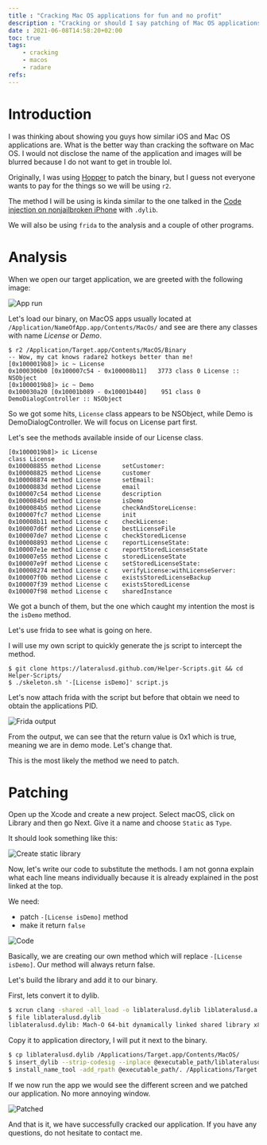 ```yaml
---
title : "Cracking Mac OS applications for fun and no profit"
description : "Cracking or should I say patching of Mac OS applications"
date : 2021-06-08T14:58:20+02:00
toc: true
tags:
    - cracking
    - macos
    - radare
refs: 
---
```


# Introduction

I was thinking about showing you guys how similar iOS and Mac OS applications are. What is the better way than cracking the software on Mac OS. I would not disclose the name of the application and images will be blurred because I do not want to get in trouble lol.

Originally, I was using [Hopper](https://www.hopperapp.com) to patch the binary, but I guess not everyone wants to pay for the things so we will be using `r2`.

The method I will be using is kinda similar to the one talked in the [Code injection on nonjailbroken iPhone](http://localhost:1313/theos_like/) with `.dylib`.

We will also be using `frida` to the analysis and a couple of other programs.

# Analysis

When we open our target application, we are greeted with the following image:

![App run](../images/app_run.png)

Let's load our binary, on MacOS apps usually located at `/Application/NameOfApp.app/Contents/MacOs/` and see are there any classes with name _License_ or _Demo_. 

```
$ r2 /Application/Target.app/Contents/MacOS/Binary
-- Wow, my cat knows radare2 hotkeys better than me!
[0x1000019b8]> ic ~ License
0x1000306b0 [0x100007c54 - 0x100008b11]   3773 class 0 License :: NSObject
[0x1000019b8]> ic ~ Demo
0x100030a20 [0x10001b089 - 0x10001b440]    951 class 0 DemoDialogController :: NSObject
```

So we got some hits, `License` class appears to be NSObject, while Demo is DemoDialogController. We will focus on License part first.

Let's see the methods available inside of our License class.

```
[0x1000019b8]> ic License
class License
0x100008855 method License      setCustomer:
0x100008825 method License      customer
0x100008874 method License      setEmail:
0x10000883d method License      email
0x100007c54 method License      description
0x10000845d method License      isDemo
0x1000084b5 method License      checkAndStoreLicense:
0x100007fc7 method License      init
0x100008b11 method License c    checkLicense:
0x100007d6f method License c    bestLicenseFile
0x100007de7 method License c    checkStoredLicense
0x100008893 method License c    reportLicenseState:
0x100007e1e method License c    reportStoredLicenseState
0x100007e55 method License c    storedLicenseState
0x100007e9f method License c    setStoredLicenseState:
0x100008274 method License c    verifyLicense:withLicenseServer:
0x100007f0b method License c    existsStoredLicenseBackup
0x100007f39 method License c    existsStoredLicense
0x100007f98 method License c    sharedInstance
```

We got a bunch of them, but the one which caught my intention the most is the `isDemo` method.

Let's use frida to see what is going on here.

I will use my own script to quickly generate the js script to intercept the method.

```
$ git clone https://lateralusd.github.com/Helper-Scripts.git && cd Helper-Scripts/
$ ./skeleton.sh '-[License isDemo]' script.js
```

Let's now attach frida with the script but before that obtain we need to obtain the applications PID.

![Frida output](../images/frida_inter.png)

From the output, we can see that the return value is 0x1 which is true, meaning we are in demo mode. Let's change that.

This is the most likely the method we need to patch.

# Patching
Open up the Xcode and create a new project. Select macOS, click on Library and then go Next. Give it a name and choose `Static` as `Type`.

It should look something like this:

![Create static library](../images/xcode_library.png)

Now, let's write our code to substitute the methods. I am not gonna explain what each line means individually because it is already explained in the post linked at the top.

We need:
* patch `-[License isDemo]` method
* make it return `false`

![Code](../images/xcode_code.png)

Basically, we are creating our own method which will replace `-[License isDemo]`. Our method will always return false.

Let's build the library and add it to our binary.

First, lets convert it to dylib.

```bash
$ xcrun clang -shared -all_load -o liblateralusd.dylib liblateralusd.a
$ file liblateralusd.dylib
liblateralusd.dylib: Mach-O 64-bit dynamically linked shared library x86_64
```

Copy it to application directory, I will put it next to the binary.

```bash
$ cp liblateralusd.dylib /Applications/Target.app/Contents/MacOS/
$ insert_dylib --strip-codesig --inplace @executable_path/liblateralusd.dylib /Applications/Target.app/Contents/MacOS/Binary
$ install_name_tool -add_rpath @executable_path/. /Applications/Target.app/Contents/MacOS/Binary
```

If we now run the app we would see the different screen and we patched our application. No more annoying window.

![Patched](../images/mac_cracked.png)

And that is it, we have successfully cracked our application. If you have any questions, do not hesitate to contact me.

